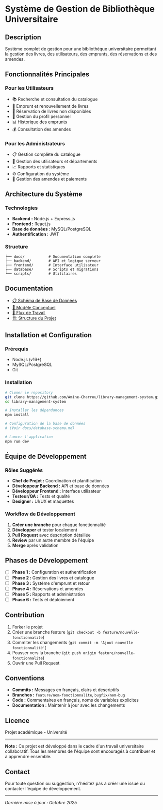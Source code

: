 # Système de Gestion de Bibliothèque Universitaire

## Description

Système complet de gestion pour une bibliothèque universitaire permettant la gestion des livres, des utilisateurs, des emprunts, des réservations et des amendes.

## Fonctionnalités Principales

### Pour les Utilisateurs
- 📚 Recherche et consultation du catalogue
- 📖 Emprunt et renouvellement de livres
- 🔖 Réservation de livres non disponibles
- 👤 Gestion du profil personnel
- 📊 Historique des emprunts
- 💰 Consultation des amendes

### Pour les Administrateurs
- 📋 Gestion complète du catalogue
- 👥 Gestion des utilisateurs et départements
- 📈 Rapports et statistiques
- ⚙️ Configuration du système
- 💸 Gestion des amendes et paiements

## Architecture du Système

### Technologies
- **Backend :** Node.js + Express.js
- **Frontend :** React.js
- **Base de données :** MySQL/PostgreSQL
- **Authentification :** JWT

### Structure
```
├── docs/           # Documentation complète
├── backend/        # API et logique serveur
├── frontend/       # Interface utilisateur
├── database/       # Scripts et migrations
└── scripts/        # Utilitaires
```

## Documentation

- [📋 Schéma de Base de Données](docs/database-schema.md)
- [🎯 Modèle Conceptuel](docs/conceptual-model.md)
- [🔄 Flux de Travail](docs/workflow-diagram.md)
- [🏗️ Structure du Projet](docs/project-structure.md)

## Installation et Configuration

### Prérequis
- Node.js (v16+)
- MySQL/PostgreSQL
- Git

### Installation
```bash
# Cloner le repository
git clone https://github.com/Amine-Charrou/library-management-system.git
cd library-management-system

# Installer les dépendances
npm install

# Configuration de la base de données
# (Voir docs/database-schema.md)

# Lancer l'application
npm run dev
```

## Équipe de Développement

### Rôles Suggérés
- **Chef de Projet :** Coordination et planification
- **Développeur Backend :** API et base de données
- **Développeur Frontend :** Interface utilisateur
- **Testeur/QA :** Tests et qualité
- **Designer :** UI/UX et maquettes

### Workflow de Développement
1. **Créer une branche** pour chaque fonctionnalité
2. **Développer** et tester localement
3. **Pull Request** avec description détaillée
4. **Review** par un autre membre de l'équipe
5. **Merge** après validation

## Phases de Développement

- [ ] **Phase 1 :** Configuration et authentification
- [ ] **Phase 2 :** Gestion des livres et catalogue
- [ ] **Phase 3 :** Système d'emprunt et retour
- [ ] **Phase 4 :** Réservations et amendes
- [ ] **Phase 5 :** Rapports et administration
- [ ] **Phase 6 :** Tests et déploiement

## Contribution

1. Forker le projet
2. Créer une branche feature (`git checkout -b feature/nouvelle-fonctionnalite`)
3. Commiter les changements (`git commit -m 'Ajout nouvelle fonctionnalité'`)
4. Pousser vers la branche (`git push origin feature/nouvelle-fonctionnalite`)
5. Ouvrir une Pull Request

## Conventions

- **Commits :** Messages en français, clairs et descriptifs
- **Branches :** `feature/nom-fonctionnalite`, `bugfix/nom-bug`
- **Code :** Commentaires en français, noms de variables explicites
- **Documentation :** Maintenir à jour avec les changements

## Licence

Projet académique - Université

---

**Note :** Ce projet est développé dans le cadre d'un travail universitaire collaboratif. Tous les membres de l'équipe sont encouragés à contribuer et à apprendre ensemble.

## Contact

Pour toute question ou suggestion, n'hésitez pas à créer une issue ou contacter l'équipe de développement.

---

*Dernière mise à jour : Octobre 2025*